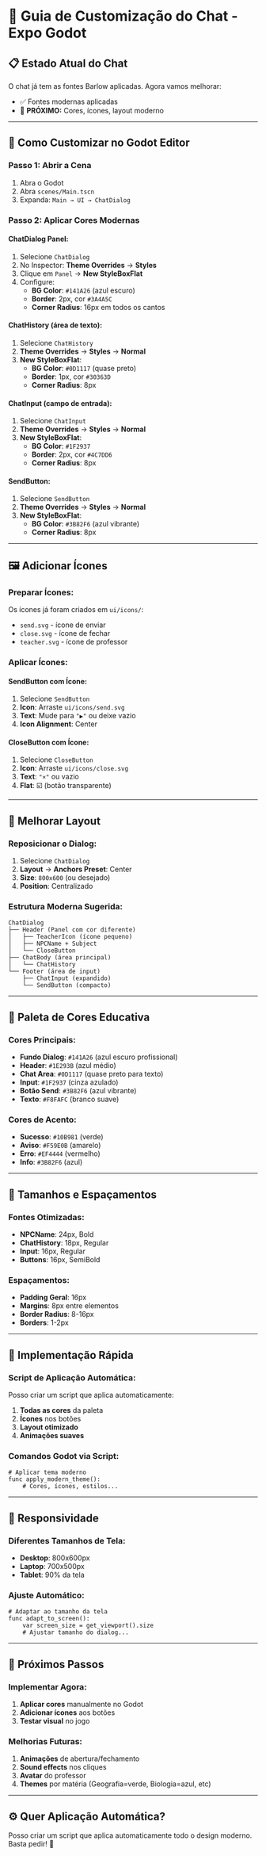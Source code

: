 # 🎨 Guia de Customização do Chat - Expo Godot

## 📋 **Estado Atual do Chat**

O chat já tem as fontes Barlow aplicadas. Agora vamos melhorar:
- ✅ Fontes modernas aplicadas
- 🎨 **PRÓXIMO:** Cores, ícones, layout moderno

---

## 🎯 **Como Customizar no Godot Editor**

### **Passo 1: Abrir a Cena**
1. Abra o Godot
2. Abra `scenes/Main.tscn`
3. Expanda: `Main → UI → ChatDialog`

### **Passo 2: Aplicar Cores Modernas**

#### **ChatDialog Panel:**
1. Selecione `ChatDialog`
2. No Inspector: **Theme Overrides** → **Styles**
3. Clique em `Panel` → **New StyleBoxFlat**
4. Configure:
   - **BG Color**: `#141A26` (azul escuro)
   - **Border**: 2px, cor `#3A4A5C`
   - **Corner Radius**: 16px em todos os cantos

#### **ChatHistory (área de texto):**
1. Selecione `ChatHistory`
2. **Theme Overrides** → **Styles** → **Normal**
3. **New StyleBoxFlat**:
   - **BG Color**: `#0D1117` (quase preto)
   - **Border**: 1px, cor `#30363D`
   - **Corner Radius**: 8px

#### **ChatInput (campo de entrada):**
1. Selecione `ChatInput`
2. **Theme Overrides** → **Styles** → **Normal**
3. **New StyleBoxFlat**:
   - **BG Color**: `#1F2937`
   - **Border**: 2px, cor `#4C7DD6`
   - **Corner Radius**: 8px

#### **SendButton:**
1. Selecione `SendButton`
2. **Theme Overrides** → **Styles** → **Normal**
3. **New StyleBoxFlat**:
   - **BG Color**: `#3B82F6` (azul vibrante)
   - **Corner Radius**: 8px

---

## 🖼️ **Adicionar Ícones**

### **Preparar Ícones:**
Os ícones já foram criados em `ui/icons/`:
- `send.svg` - ícone de enviar
- `close.svg` - ícone de fechar
- `teacher.svg` - ícone de professor

### **Aplicar Ícones:**

#### **SendButton com Ícone:**
1. Selecione `SendButton`
2. **Icon**: Arraste `ui/icons/send.svg`
3. **Text**: Mude para `"▶"` ou deixe vazio
4. **Icon Alignment**: Center

#### **CloseButton com Ícone:**
1. Selecione `CloseButton`
2. **Icon**: Arraste `ui/icons/close.svg`
3. **Text**: `"×"` ou vazio
4. **Flat**: ☑️ (botão transparente)

---

## 📐 **Melhorar Layout**

### **Reposicionar o Dialog:**
1. Selecione `ChatDialog`
2. **Layout** → **Anchors Preset**: Center
3. **Size**: `800x600` (ou desejado)
4. **Position**: Centralizado

### **Estrutura Moderna Sugerida:**

```
ChatDialog
├── Header (Panel com cor diferente)
│   ├── TeacherIcon (ícone pequeno)
│   ├── NPCName + Subject
│   └── CloseButton
├── ChatBody (área principal)
│   └── ChatHistory
└── Footer (área de input)
    ├── ChatInput (expandido)
    └── SendButton (compacto)
```

---

## 🎨 **Paleta de Cores Educativa**

### **Cores Principais:**
- **Fundo Dialog**: `#141A26` (azul escuro profissional)
- **Header**: `#1E293B` (azul médio)
- **Chat Area**: `#0D1117` (quase preto para texto)
- **Input**: `#1F2937` (cinza azulado)
- **Botão Send**: `#3B82F6` (azul vibrante)
- **Texto**: `#F8FAFC` (branco suave)

### **Cores de Acento:**
- **Sucesso**: `#10B981` (verde)
- **Aviso**: `#F59E0B` (amarelo)
- **Erro**: `#EF4444` (vermelho)
- **Info**: `#3B82F6` (azul)

---

## 📏 **Tamanhos e Espaçamentos**

### **Fontes Otimizadas:**
- **NPCName**: 24px, Bold
- **ChatHistory**: 18px, Regular
- **Input**: 16px, Regular
- **Buttons**: 16px, SemiBold

### **Espaçamentos:**
- **Padding Geral**: 16px
- **Margins**: 8px entre elementos
- **Border Radius**: 8-16px
- **Borders**: 1-2px

---

## 🚀 **Implementação Rápida**

### **Script de Aplicação Automática:**
Posso criar um script que aplica automaticamente:
1. **Todas as cores** da paleta
2. **Ícones** nos botões
3. **Layout otimizado**
4. **Animações suaves**

### **Comandos Godot via Script:**
```gdscript
# Aplicar tema moderno
func apply_modern_theme():
    # Cores, ícones, estilos...
```

---

## 📱 **Responsividade**

### **Diferentes Tamanhos de Tela:**
- **Desktop**: 800x600px
- **Laptop**: 700x500px  
- **Tablet**: 90% da tela

### **Ajuste Automático:**
```gdscript
# Adaptar ao tamanho da tela
func adapt_to_screen():
    var screen_size = get_viewport().size
    # Ajustar tamanho do dialog...
```

---

## 🎯 **Próximos Passos**

### **Implementar Agora:**
1. **Aplicar cores** manualmente no Godot
2. **Adicionar ícones** aos botões
3. **Testar visual** no jogo

### **Melhorias Futuras:**
1. **Animações** de abertura/fechamento
2. **Sound effects** nos cliques
3. **Avatar** do professor
4. **Themes** por matéria (Geografia=verde, Biologia=azul, etc)

---

## ⚙️ **Quer Aplicação Automática?**

Posso criar um script que aplica automaticamente todo o design moderno. Basta pedir! 🚀